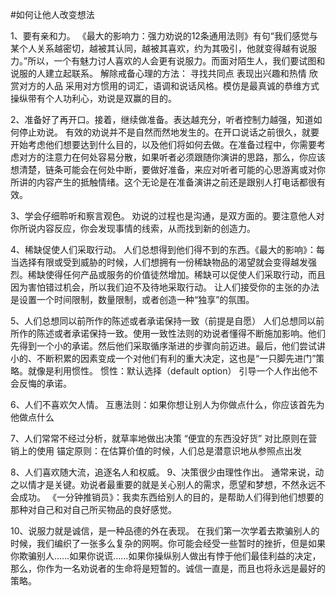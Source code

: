 #如何让他人改变想法

1、要有亲和力。 《最大的影响力：强力劝说的12条通用法则》有句“我们感觉与某个人关系越密切，越被其认同，越被其喜欢，约为其吸引，他就变得越有说服力。”所以，一个有魅力讨人喜欢的人会更有说服力。而面对陌生人，我们要试图和说服的人建立起联系。 解除戒备心理的方法： 寻找共同点 表现出兴趣和热情 欣赏对方的人品 采用对方惯用的词汇，语调和说话风格。模仿是最真诚的恭维方式 操纵带有个人功利心，劝说是双赢的目的。

2、准备好了再开口。接着，继续做准备。表达越充分，听者控制力越强，知道如何停止劝说。 有效的劝说并不是自然而然地发生的。在开口说话之前很久，就要开始考虑他们想要达到什么目的，以及他们将如何去做。在准备过程中，你需要考虑对方的注意力在何处容易分散，如果听者必须跟随你演讲的思路，那么，你应该想清楚，链条可能会在何处中断，要做好准备，来应对听者可能的心思游离或对你所讲的内容产生的抵触情绪。这个无论是在准备演讲之前还是跟别人打电话都很有效。

3、学会仔细聆听和察言观色。 劝说的过程也是沟通，是双方面的。要注意他人对你所说内容反应，你会发现事情的线索，从而找到新的创造力。

4、稀缺促使人们采取行动。 人们总想得到他们得不到的东西。《最大的影响》：每当选择有限或受到威胁的时候，人们想拥有一份稀缺物品的渴望就会变得越发强烈。稀缺使得任何产品或服务的价值徒然增加。稀缺可以促使人们采取行动，而且因为害怕错过机会，所以我们迫不及待地采取行动。 让人们接受你的主张的办法是设置一个时间限制，数量限制，或者创造一种“独享”的氛围。

5、人们总想同以前所作的陈述或者承诺保持一致（前提是自愿） 人们总想同以前所作的陈述或者承诺保持一致。使用一致性法则的劝说者懂得不断施加影响。他们先得到一个小的承诺。然后他们采取循序渐进的步骤向前迈进。最后，他们尝试讲小的、不断积累的因素变成一个对他们有利的重大决定，这也是“一只脚先进门”策略。就像是利用惯性。 惯性：默认选择（default option） 引导一个人作出他不会反悔的承诺。

6、人们不喜欢欠人情。 互惠法则：如果你想让别人为你做点什么，你应该首先为他做点什么

7、人们常常不经过分析，就草率地做出决策 “便宜的东西没好货” 对比原则在营销上的使用 锚定原则：在估算价值的时候，人们总是潜意识地从参照点出发

8、人们喜欢随大流，追逐名人和权威。 9、决策很少由理性作出。 通常来说，动之以情才是关键。劝说者最重要的就是关心别人的需求，愿望和梦想，不然永远不会成功。 《一分钟推销员》：我卖东西给别人的目的，是帮助人们得到他们想要的那种对自己和对自己所买物品的良好感觉。

10、说服力就是诚信，是一种品德的外在表现。 在我们第一次学着去欺骗别人的时候，我们编织了一张多么复杂的网啊。你可能会经受一些暂时的挫折，但是如果你欺骗别人……如果你说谎……如果你操纵别人做出有悖于他们最佳利益的决定，那么，你作为一名劝说者的生命将是短暂的。诚信一直是，而且也将永远是最好的策略。

